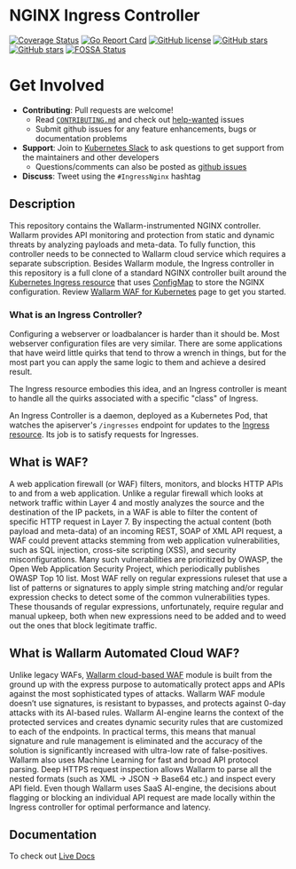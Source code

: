 # NGINX Ingress Controller

[![Coverage Status](https://codecov.io/gh/kubernetes/ingress-nginx/branch/master/graph/badge.svg)](https://codecov.io/gh/kubernetes/ingress-nginx)
[![Go Report Card](https://goreportcard.com/badge/github.com/kubernetes/ingress-nginx)](https://goreportcard.com/report/github.com/kubernetes/ingress-nginx)
[![GitHub license](https://img.shields.io/github/license/kubernetes/ingress-nginx.svg)](https://github.com/kubernetes/ingress-nginx/blob/master/LICENSE)
[![GitHub stars](https://img.shields.io/github/stars/kubernetes/ingress-nginx.svg)](https://github.com/kubernetes/ingress-nginx/stargazers)
[![GitHub stars](https://img.shields.io/badge/contributions-welcome-orange.svg)](https://github.com/kubernetes/ingress-nginx/blob/master/CONTRIBUTING.md)
[![FOSSA Status](https://app.fossa.io/api/projects/git%2Bgithub.com%2Fkubernetes%2Fingress-nginx.svg?type=shield)](https://app.fossa.io/projects/git%2Bgithub.com%2Fkubernetes%2Fingress-nginx?ref=badge_shield)

# Get Involved

- **Contributing**: Pull requests are welcome!
  - Read [`CONTRIBUTING.md`](CONTRIBUTING.md) and check out [help-wanted](https://github.com/kubernetes/ingress-nginx/labels/help%20wanted) issues
  - Submit github issues for any feature enhancements, bugs or documentation problems
- **Support**: Join to [Kubernetes Slack](http://slack.kubernetes.io/) to ask questions to get support from the maintainers and other developers
  - Questions/comments can also be posted as [github issues](https://github.com/kubernetes/ingress-nginx/issues)
- **Discuss**: Tweet using the `#IngressNginx` hashtag

## Description

This repository contains the Wallarm-instrumented NGINX controller. Wallarm provides API monitoring and protection from static and dynamic threats by analyzing payloads and meta-data. To fully function, this controller needs to be connected to Wallarm cloud service which requires a separate subscription. Besides Wallarm module, the Ingress controller in this repository is a full clone of a standard NGINX controller built around the [Kubernetes Ingress resource](http://kubernetes.io/docs/user-guide/ingress/) that uses [ConfigMap](https://kubernetes.io/docs/tasks/configure-pod-container/configure-pod-configmap/#understanding-configmaps-and-pods) to store the NGINX configuration. Review [Wallarm WAF for Kubernetes](https://wallarm.com/solutions/waf-for-kubernetes/) page to get you started.

### What is an Ingress Controller?

Configuring a webserver or loadbalancer is harder than it should be. Most webserver configuration files are very similar. There are some applications that have weird little quirks that tend to throw a wrench in things, but for the most part you can apply the same logic to them and achieve a desired result.

The Ingress resource embodies this idea, and an Ingress controller is meant to handle all the quirks associated with a specific "class" of Ingress.

An Ingress Controller is a daemon, deployed as a Kubernetes Pod, that watches the apiserver's `/ingresses` endpoint for updates to the [Ingress resource](https://kubernetes.io/docs/concepts/services-networking/ingress/). Its job is to satisfy requests for Ingresses.

## What is WAF?

A web application firewall (or WAF) filters, monitors, and blocks HTTP APIs to and from a web application. Unlike a regular firewall which looks at network traffic within Layer 4 and mostly analyzes the source and the destination of the IP packets, in a WAF is able to filter the content of specific HTTP request in Layer 7. By inspecting the actual content (both payload and meta-data) of an incoming REST, SOAP of XML API request, a WAF could prevent attacks stemming from web application vulnerabilities, such as SQL injection, cross-site scripting (XSS), and security misconfigurations. Many such vulnerabilities are prioritized by OWASP, the Open Web Application Security Project, which periodically publishes OWASP Top 10 list.  Most WAF relly on regular expressions ruleset that use a list of patterns or signatures to apply simple string matching and/or regular expression checks to detect some of the common vulnerabilities types. These thousands of regular expressions, unfortunately, require regular and manual upkeep, both when new expressions need to be added and to weed out the ones that block legitimate traffic. 

## What is Wallarm Automated Cloud WAF?

Unlike legacy WAFs, [Wallarm cloud-based WAF](https://wallarm.com/products/ng-waf/) module is built from the ground up with the express purpose to automatically protect apps and APIs against the most sophisticated types of attacks. Wallarm WAF module doesn’t use signatures, is resistant to bypasses, and protects against 0-day attacks with its AI-based rules. Wallarm AI-engine learns the context of the protected services and creates dynamic security rules that are customized to each of the endpoints. In practical terms, this means that manual signature and rule management is eliminated and the accuracy of the solution is significantly increased with ultra-low rate of false-positives. Wallarm also uses Machine Learning for fast and broad API protocol parsing. Deep HTTPS request inspection allows Wallarm to parse all the nested formats (such as XML -> JSON -> Base64 etc.) and inspect every API field.
Even though Wallarm uses SaaS AI-engine, the decisions about flagging or blocking an individual API request are made locally within the Ingress controller for optimal performance and latency.


## Documentation

To check out [Live Docs](https://docs.wallarm.com/en/admin-en/installation-kubernetes-en.html)
